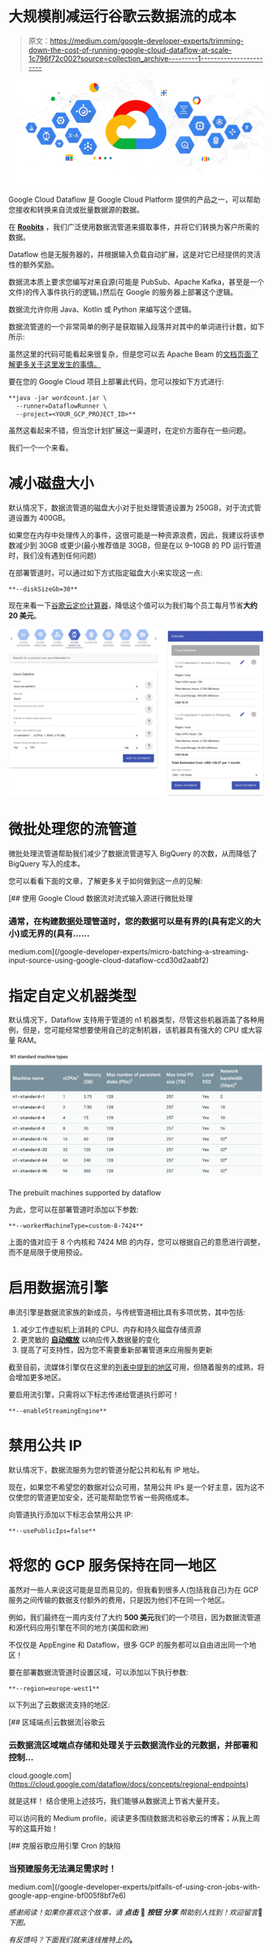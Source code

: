 # 大规模削减运行谷歌云数据流的成本

> 原文：<https://medium.com/google-developer-experts/trimming-down-the-cost-of-running-google-cloud-dataflow-at-scale-1c796f72c002?source=collection_archive---------1----------------------->

![](img/d050d9ebb91716a77d065fd089f43747.png)

Google Cloud Dataflow 是 Google Cloud Platform 提供的产品之一，可以帮助您接收和转换来自流或批量数据源的数据。

在 [**Roobits**](https://roobits.com/) ，我们广泛使用数据流管道来摄取事件，并将它们转换为客户所需的数据。

Dataflow 也是无服务器的，并根据输入负载自动扩展，这是对它已经提供的灵活性的额外奖励。

数据流本质上要求您编写对来自源(可能是 PubSub、Apache Kafka，甚至是一个文件)的传入事件执行的逻辑。)然后在 Google 的服务器上部署这个逻辑。

数据流允许你用 Java、Kotlin 或 Python 来编写这个逻辑。

数据流管道的一个非常简单的例子是获取输入段落并对其中的单词进行计数，如下所示:

虽然这里的代码可能看起来很复杂，但是您可以去 Apache Beam 的[文档页面了解更多关于这里发生的事情。](https://beam.apache.org/documentation/)

要在您的 Google Cloud 项目上部署此代码，您可以按如下方式进行:

```
**java -jar wordcount.jar \
  --runner=DataflowRunner \
  --project=<YOUR_GCP_PROJECT_ID>**
```

虽然这看起来不错，但当您计划扩展这一渠道时，在定价方面存在一些问题。

我们一个一个来看。

# 减小磁盘大小

默认情况下，数据流管道的磁盘大小对于批处理管道设置为 250GB，对于流式管道设置为 400GB。

如果您在内存中处理传入的事件，这很可能是一种资源浪费，因此，我建议将该参数减少到 30GB 或更少(最小推荐值是 30GB，但是在以 9–10GB 的 PD 运行管道时，我们没有遇到任何问题)

在部署管道时，可以通过如下方式指定磁盘大小来实现这一点:

```
**--diskSizeGb=30**
```

现在来看一下[谷歌云定价计算器](https://cloud.google.com/products/calculator)，降低这个值可以为我们每个员工每月节省**大约 20 美元**。

![](img/4dc38d0df3f839a987dda172c72fa713.png)

# 微批处理您的流管道

微批处理流管道帮助我们减少了数据流管道写入 BigQuery 的次数，从而降低了 BigQuery 写入的成本。

您可以看看下面的文章，了解更多关于如何做到这一点的见解:

[](/google-developer-experts/micro-batching-a-streaming-input-source-using-google-cloud-dataflow-ccd30d2aabf2) [## 使用 Google Cloud 数据流对流式输入源进行微批处理

### 通常，在构建数据处理管道时，您的数据可以是有界的(具有定义的大小)或无界的(具有……

medium.com](/google-developer-experts/micro-batching-a-streaming-input-source-using-google-cloud-dataflow-ccd30d2aabf2) 

# 指定自定义机器类型

默认情况下，Dataflow 支持用于管道的 n1 机器类型，尽管这些机器涵盖了各种用例，但是，您可能经常想要使用自己的定制机器，该机器具有强大的 CPU 或大容量 RAM。

![](img/d00b41a6f34cad10fdfc3decc73361bb.png)

The prebuilt machines supported by dataflow

为此，您可以在部署管道时添加以下参数:

```
**--workerMachineType=custom-8-7424**
```

上面的值对应于 8 个内核和 7424 MB 的内存，您可以根据自己的意愿进行调整，而不是局限于使用预设。

# 启用数据流引擎

串流引擎是数据流家族的新成员，与传统管道相比具有多项优势，其中包括:

1.  减少工作虚拟机上消耗的 CPU、内存和持久磁盘存储资源
2.  更灵敏的 [**自动缩放**](https://cloud.google.com/dataflow/service/dataflow-service-desc#autoscaling) 以响应传入数据量的变化
3.  提高了可支持性，因为您不需要重新部署管道来应用服务更新

截至目前，流媒体引擎仅在这里的[列表中提到的地区](https://cloud.google.com/dataflow/docs/guides/deploying-a-pipeline#streaming-engine)可用，但随着服务的成熟，将会增加更多地区。

要启用流引擎，只需将以下标志传递给管道执行即可！

```
**--enableStreamingEngine**
```

# 禁用公共 IP

默认情况下，数据流服务为您的管道分配公共和私有 IP 地址。

现在，如果您不希望您的数据对公众可用，禁用公共 IPs 是一个好主意，因为这不仅使您的管道更加安全，还可能帮助您节省一些网络成本。

向管道执行添加以下标志会禁用公共 IP:

```
**--usePublicIps=false**
```

# 将您的 GCP 服务保持在同一地区

虽然对一些人来说这可能是显而易见的，但我看到很多人(包括我自己)为在 GCP 服务之间传输的数据支付额外的费用，只是因为他们不在同一个地区。

例如，我们最终在一周内支付了大约 **500 美元**我们的一个项目，因为数据流管道和源代码应用引擎在不同的地方(美国和欧洲)

不仅仅是 AppEngine 和 Dataflow，很多 GCP 的服务都可以自由进出同一个地区！

要在部署数据流管道时设置区域，可以添加以下执行参数:

```
**--region=europe-west1**
```

以下列出了云数据流支持的地区:

 [## 区域端点|云数据流|谷歌云

### 云数据流区域端点存储和处理关于云数据流作业的元数据，并部署和控制…

cloud.google.com](https://cloud.google.com/dataflow/docs/concepts/regional-endpoints) 

就是这样！
结合使用上述技巧，我们能够从数据流上节省大量开支。

可以访问我的 Medium profile，阅读更多围绕数据流和谷歌云的博客；从我上周写的这篇开始！

[](/google-developer-experts/pitfalls-of-using-cron-jobs-with-google-app-engine-bf005f8bf7e6) [## 克服谷歌应用引擎 Cron 的缺陷

### 当预建服务无法满足需求时！

medium.com](/google-developer-experts/pitfalls-of-using-cron-jobs-with-google-app-engine-bf005f8bf7e6) 

*感谢阅读！如果你喜欢这个故事，请* ***点击*** 👏 ***按钮*** ***分享*** *帮助别人找到！欢迎留言*💬*下图。*

*有反馈吗？下面我们就来连线推特上的*[](https://twitter.com/harshithdwivedi)**。**